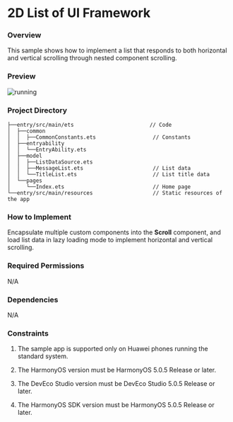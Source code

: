 # 2D List of UI Framework

### Overview

This sample shows how to implement a list that responds to both horizontal and vertical scrolling through nested component scrolling.

### Preview
![running](screenshots/device/list.en.gif)


### Project Directory
```
├──entry/src/main/ets                        // Code
│  ├──common
│  │  ├──CommonConstants.ets                  // Constants
│  ├──entryability
│  │  └──EntryAbility.ets 
│  ├──model
│  │  ├──ListDataSource.ets                  
│  │  ├──MessageList.ets                      // List data
│  │  └──TitleList.ets                        // List title data
│  └──pages
│     └──Index.ets                            // Home page
└──entry/src/main/resources                   // Static resources of the app
```
### How to Implement
Encapsulate multiple custom components into the **Scroll** component, and load list data in lazy loading mode to implement horizontal and vertical scrolling.

### Required Permissions

N/A

### Dependencies

N/A

### Constraints

1. The sample app is supported only on Huawei phones running the standard system.

2. The HarmonyOS version must be HarmonyOS 5.0.5 Release or later.

3. The DevEco Studio version must be DevEco Studio 5.0.5 Release or later.

4. The HarmonyOS SDK version must be HarmonyOS 5.0.5 Release or later.
